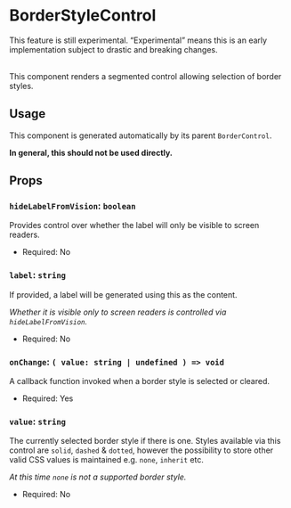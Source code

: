 # BorderStyleControl

<div class="callout callout-alert">
This feature is still experimental. “Experimental” means this is an early implementation subject to drastic and breaking changes.
</div>
<br />

This component renders a segmented control allowing selection of border styles.

## Usage

This component is generated automatically by its parent `BorderControl`.

<div class="callout callout-alert">
<strong>In general, this should not be used directly.</strong>
</div>

## Props

### `hideLabelFromVision`: `boolean`

Provides control over whether the label will only be visible to screen readers.

- Required: No

### `label`: `string`

If provided, a label will be generated using this as the content.

_Whether it is visible only to screen readers is controlled via
`hideLabelFromVision`._

- Required: No

### `onChange`: `( value: string | undefined ) => void`

A callback function invoked when a border style is selected or cleared.

- Required: Yes

### `value`: `string`

The currently selected border style if there is one. Styles available via
this control are `solid`, `dashed` & `dotted`, however the possibility
to store other valid CSS values is maintained e.g. `none`, `inherit` etc.

_At this time `none` is not a supported border style._

- Required: No
